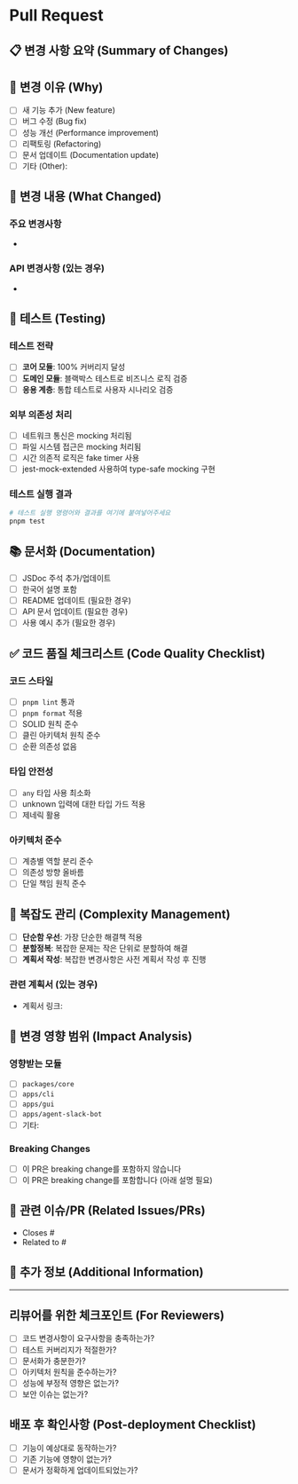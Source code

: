 # Pull Request

## 📋 변경 사항 요약 (Summary of Changes)

<!-- 이 PR에서 변경된 내용을 간단히 설명해주세요 -->

## 🎯 변경 이유 (Why)

<!-- 이 변경이 필요한 이유를 설명해주세요 -->

- [ ] 새 기능 추가 (New feature)
- [ ] 버그 수정 (Bug fix)
- [ ] 성능 개선 (Performance improvement)
- [ ] 리팩토링 (Refactoring)
- [ ] 문서 업데이트 (Documentation update)
- [ ] 기타 (Other):

## 🔧 변경 내용 (What Changed)

<!-- 구체적인 변경 사항들을 나열해주세요 -->

### 주요 변경사항

-

### API 변경사항 (있는 경우)

-

## 🧪 테스트 (Testing)

### 테스트 전략

- [ ] **코어 모듈**: 100% 커버리지 달성
- [ ] **도메인 모듈**: 블랙박스 테스트로 비즈니스 로직 검증
- [ ] **응용 계층**: 통합 테스트로 사용자 시나리오 검증

### 외부 의존성 처리

- [ ] 네트워크 통신은 mocking 처리됨
- [ ] 파일 시스템 접근은 mocking 처리됨
- [ ] 시간 의존적 로직은 fake timer 사용
- [ ] jest-mock-extended 사용하여 type-safe mocking 구현

### 테스트 실행 결과

```bash
# 테스트 실행 명령어와 결과를 여기에 붙여넣어주세요
pnpm test
```

## 📚 문서화 (Documentation)

- [ ] JSDoc 주석 추가/업데이트
- [ ] 한국어 설명 포함
- [ ] README 업데이트 (필요한 경우)
- [ ] API 문서 업데이트 (필요한 경우)
- [ ] 사용 예시 추가 (필요한 경우)

## ✅ 코드 품질 체크리스트 (Code Quality Checklist)

### 코드 스타일

- [ ] `pnpm lint` 통과
- [ ] `pnpm format` 적용
- [ ] SOLID 원칙 준수
- [ ] 클린 아키텍처 원칙 준수
- [ ] 순환 의존성 없음

### 타입 안전성

- [ ] `any` 타입 사용 최소화
- [ ] unknown 입력에 대한 타입 가드 적용
- [ ] 제네릭 활용

### 아키텍처 준수

- [ ] 계층별 역할 분리 준수
- [ ] 의존성 방향 올바름
- [ ] 단일 책임 원칙 준수

## 🔄 복잡도 관리 (Complexity Management)

- [ ] **단순함 우선**: 가장 단순한 해결책 적용
- [ ] **분할정복**: 복잡한 문제는 작은 단위로 분할하여 해결
- [ ] **계획서 작성**: 복잡한 변경사항은 사전 계획서 작성 후 진행

### 관련 계획서 (있는 경우)

- 계획서 링크:

## 🧩 변경 영향 범위 (Impact Analysis)

### 영향받는 모듈

- [ ] `packages/core`
- [ ] `apps/cli`
- [ ] `apps/gui`
- [ ] `apps/agent-slack-bot`
- [ ] 기타:

### Breaking Changes

- [ ] 이 PR은 breaking change를 포함하지 않습니다
- [ ] 이 PR은 breaking change를 포함합니다 (아래 설명 필요)

<!-- Breaking change가 있다면 설명해주세요 -->

## 🔗 관련 이슈/PR (Related Issues/PRs)

<!-- 관련된 이슈나 PR이 있다면 링크해주세요 -->

- Closes #
- Related to #

## 📝 추가 정보 (Additional Information)

<!-- 리뷰어가 알아야 할 추가 정보가 있다면 적어주세요 -->

---

## 리뷰어를 위한 체크포인트 (For Reviewers)

- [ ] 코드 변경사항이 요구사항을 충족하는가?
- [ ] 테스트 커버리지가 적절한가?
- [ ] 문서화가 충분한가?
- [ ] 아키텍처 원칙을 준수하는가?
- [ ] 성능에 부정적 영향은 없는가?
- [ ] 보안 이슈는 없는가?

## 배포 후 확인사항 (Post-deployment Checklist)

- [ ] 기능이 예상대로 동작하는가?
- [ ] 기존 기능에 영향이 없는가?
- [ ] 문서가 정확하게 업데이트되었는가?
